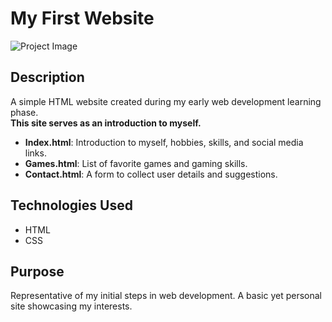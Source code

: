# My First Website

![Project Image](https://drive.google.com/uc?export=view&id=18YC402WutK_XjF-QXARe6BnCSkdoCQrb)

## Description
 A simple HTML website created during my early web development learning phase.<br>
       **This site serves as an introduction to myself.**

- **Index.html**: Introduction to myself, hobbies, skills, and social media links.
- **Games.html**: List of favorite games and gaming skills.
- **Contact.html**: A form to collect user details and suggestions.

## Technologies Used
- HTML
- CSS

## Purpose
Representative of my initial steps in web development. A basic yet personal site showcasing my interests.

